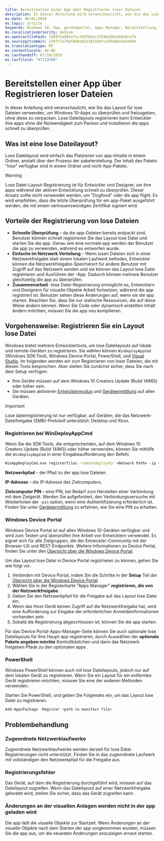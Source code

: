 ```yaml
---
title: Bereitstellen einer App über Registrieren loser Dateien
description: In dieser Anleitung wird veranschaulicht, wie Sie das Layout für lose Dateien verwenden, um Windows 10-Apps zu überprüfen und freizugeben, ohne diese zu verpacken.
ms.date: 06/01/2018
ms.topic: article
keywords: Windows 10, Uwp, geräteportal, apps Manager, Bereitstellung, -sdk
ms.localizationpriority: medium
ms.openlocfilehash: 3369f3a982efec258fb5ac2358b2962e84e6cefb
ms.sourcegitcommit: 139717a79af648a9231821bdfcaf69d8a1e6e894
ms.translationtype: MT
ms.contentlocale: de-DE
ms.lasthandoff: 07/10/2019
ms.locfileid: "67713768"
---
```

# <a name="deploy-an-app-through-loose-file-registration"></a>Bereitstellen einer App über Registrieren loser Dateien 

In dieser Anleitung wird veranschaulicht, wie Sie das Layout für lose Dateien verwenden, um Windows 10-Apps zu überprüfen und freizugeben, ohne diese zu verpacken. Lose Dateilayouts registrieren kann Entwickler ihre apps ohne die Notwendigkeit zum Packen und installieren die apps schnell zu überprüfen. 

## <a name="what-is-a-loose-file-layout"></a>Was ist eine lose Dateilayout?

Lose Dateilayout wird einfach das Platzieren von app-Inhalte in einem Ordner, anstatt über den Prozess der paketerstellung. Der Inhalt des Pakets "lose" verfügbar sind in einem Ordner und nicht App-Pakete. 

> [!WARNING]
> Lose Datei-Layout-Registrierung ist für Entwickler und Designer, um ihre apps während der aktiven Entwicklung schnell zu überprüfen. Dieser Ansatz sollte nicht verwendet werden, um "Dogfood" oder die app flight. Es wird empfohlen, dass die letzte Überprüfung für ein app-Paket ausgeführt werden, die mit einem vertrauenswürdigen Zertifikat signiert wird. 

## <a name="advantages-of-loose-file-registration"></a>Vorteile der Registrierung von lose Dateien

- **Schnelle Überprüfung** – da die app-Dateien bereits entpackt sind, Benutzer können schnell registrieren Sie das Layout lose Datei und starten Sie die app. Genau wie eine normale app werden der Benutzer die app zu verwenden, während es entworfen wurde. 
- **Einfache im Netzwerk Verteilung** – Wenn losen Dateien sich in einer Netzwerkfreigabe statt einem lokalen Laufwerk befinden, Entwickler können die Netzwerkfreigabe-Speicherort für andere Benutzer mit Zugriff auf das Netzwerk senden und sie können das Layout lose Datei registrieren und Ausführen der -App. Dadurch können mehrere Benutzer gleichzeitig die app zu überprüfen. 
- **Zusammenarbeit** -lose Datei-Registrierung ermöglicht es, Entwicklern und Designern für visuelle Objekte Arbeit fortsetzen, während die app registriert ist. Benutzer sehen diese Änderungen auf, wenn sie die app starten. Beachten Sie, dass Sie nur statische Ressourcen, die auf diese Weise ändern können. Wenn Sie Code oder dynamisch erstellten Inhalt ändern möchten, müssen Sie die app neu kompilieren.

## <a name="how-to-register-a-loose-file-layout"></a>Vorgehensweise: Registrieren Sie ein Layout lose Datei

Windows bietet mehrere Entwicklertools, um lose Dateilayouts auf lokale und remote-Geräten zu registrieren. Sie wählen können `WinDeployAppCmd` (Windows SDK-Tool), Windows Device Portal, PowerShell, und [Visual Studio](https://docs.microsoft.com/windows/uwp/debug-test-perf/deploying-and-debugging-uwp-apps#register-layout-from-network). Im folgenden werden wir zum Registrieren von loser Dateien, die mit diesen Tools besprochen. Aber stellen Sie zunächst sicher, dass Sie nach dem Setup verfügen:

- Ihre Geräte müssen auf dem Windows 10 Creators Update (Build 14965) oder höher sein.
- Sie müssen aktivieren [Entwicklermodus](https://docs.microsoft.com/windows/uwp/get-started/enable-your-device-for-development) und [Geräteermittlung](https://docs.microsoft.com/en-us/windows/uwp/get-started/enable-your-device-for-development#device-discovery) auf allen Geräten.

> [!IMPORTANT]
> Lose dateiregistrierung ist nur verfügbar, auf Geräten, die das Netzwerk-Dateifreigabe (SMB)-Protokoll unterstützt: Desktop und Xbox. 

### <a name="register-with-windeployappcmd"></a>Registrieren bei WinDeployAppCmd

Wenn Sie die SDK-Tools, die entsprechenden, auf dem Windows 10 Creators Update (Build 14965) oder höher verwenden, können Sie mithilfe der `WinDeployAppCmd` in einer Eingabeaufforderung den Befehl.

```cmd
WinAppDeployCmd.exe registerfiles -remotedeploydir <Network Path> -ip <IP Address> -pin <target machine PIN>
```

**Netzwerkpfad** – der Pfad zu der app lose Dateien.

**IP-Adresse** – die IP-Adresse des Zielcomputers.

**Zielcomputer PIN** – eine PIN, bei Bedarf zum Herstellen einer Verbindung mit dem Zielgerät. Werden Sie aufgefordert, den Verbindungsversuche mit Wiederholen der `-pin` option, wenn eine Authentifizierung erforderlich ist. Finden Sie unter [Geräteermittlung](https://docs.microsoft.com/windows/uwp/get-started/enable-your-device-for-development#device-discovery) zu erfahren, wie Sie eine PIN zu erhalten.

### <a name="windows-device-portal"></a>Windows Device Portal

Windows Device Portal ist auf allen Windows 10-Geräten verfügbar und wird zum Testen und überprüfen ihre Arbeit von Entwicklern verwendet. Es eignet sich für alle Zielgruppen, die der Entwickler-Community mit der Browser-UX und REST-Endpunkte. Weitere Informationen zu Device Portal, finden Sie unter den [Übersicht über die Windows Device Portal](device-portal.md).

Um das Layout lose Datei in Device Portal registrieren zu können, gehen Sie wie folgt vor.

1. Verbinden mit Device Portal, indem Sie die Schritte in der **Setup** Teil der [Übersicht über die Windows Device Portal](device-portal.md).
1. Wählen Sie in der Registerkarte "Apps Manager" **registrieren, die von der Netzwerkfreigabe**.
1. Geben Sie den Netzwerkpfad für die Freigabe auf das Layout lose Datei ein. 
1. Wenn das Host-Gerät keinen Zugriff auf die Netzwerkfreigabe hat, wird eine Aufforderung zur Eingabe der erforderlichen Anmeldeinformationen vorhanden sein.
1. Sobald die Registrierung abgeschlossen ist, können Sie die app starten.

Für das Device Portal-Apps-Manager-Seite können Sie auch optionale lose Dateilayouts für Ihre Haupt-app registrieren, durch Auswählen der **optionale Pakete angeben möchte** Kontrollkästchen und dann das Netzwerk freigeben Pfade zu den optionalen apps . 

### <a name="powershell"></a>PowerShell 

Windows PowerShell können auch mit lose Dateilayouts, jedoch nur auf dem lokalen Gerät zu registrieren. Wenn Sie ein Layout für ein entferntes Gerät registrieren möchten, müssen Sie eine der anderen Methoden verwenden. 

Starten Sie PowerShell, und geben Sie Folgendes ein, um das Layout lose Datei zu registrieren.

```PowerShell
Add-AppxPackage -Register <path to manifest file>
```

## <a name="troubleshooting"></a>Problembehandlung

### <a name="mapped-network-drives"></a>Zugeordnete Netzwerklaufwerke
Zugeordnete Netzwerklaufwerke werden derzeit für lose Datei Registrierungen nicht unterstützt. Finden Sie in das zugeordnete Laufwerk mit vollständigen den Netzwerkpfad für die Freigabe aus.

### <a name="registration-failure"></a>Registrierungsfehler
Das Gerät, auf dem die Registrierung durchgeführt wird, müssen auf das Dateilayout zugreifen. Wenn das Dateilayout auf einer Netzwerkfreigabe gehostet wird, stellen Sie sicher, dass das Gerät zugreifen kann. 

### <a name="modifications-to-visual-assets-arent-being-loaded-in-the-app"></a>Änderungen an der visuellen Anlagen werden nicht in der app geladen wird 
Die app lädt die visuelle Objekte zur Startzeit. Wenn Änderungen an der visuelle Objekte nach dem Starten der app vorgenommen wurden, müssen Sie die app aus, um die neuesten Änderungen anzuzeigen erneut starten.
